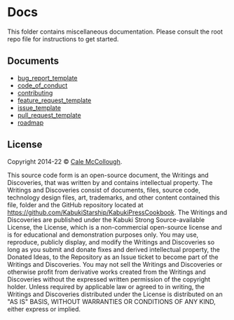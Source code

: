 # Docs

This folder contains miscellaneous documentation. Please consult the root repo [](../ReadMe.md) file for instructions to get started.

## Documents

* [bug_report_template](./bug_report_template)
* [code_of_conduct](./code_of_conduct)
* [contributing](./contributing)
* [feature_request_template](./feature_request_template)
* [issue_template](./issue_template)
* [pull_request_template](./pull_request_template)
* [roadmap](./roadmap)

## License

Copyright 2014-22 © [Cale McCollough](https://cookingwithcale.org).

This source code form is an open-source document, the Writings and Discoveries, that was written by and contains intellectual property. The Writings and Discoveries consist of documents, files, source code, technology design files, art, trademarks, and other content contained this file, folder and the GitHub repository located at <https://github.com/KabukiStarship/KabukiPressCookbook>. The Writings and Discoveries are published under the Kabuki Strong Source-available License, the License, which is a non-commercial open-source license and is for educational and demonstration purposes only. You may use, reproduce, publicly display, and modify the Writings and Discoveries so long as you submit and donate fixes and derived intellectual property, the Donated Ideas, to the Repository as an Issue ticket to become part of the Writings and Discoveries. You may not sell the Writings and Discoveries or otherwise profit from derivative works created from the Writings and Discoveries without the expressed written permission of the copyright holder. Unless required by applicable law or agreed to in writing, the Writings and Discoveries distributed under the License is distributed on an "AS IS" BASIS, WITHOUT WARRANTIES OR CONDITIONS OF ANY KIND, either express or implied.
